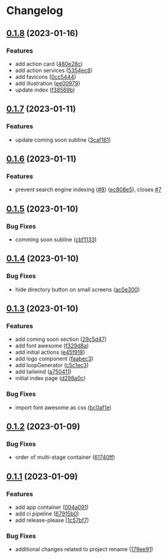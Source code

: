 # Changelog

## [0.1.8](https://github.com/actionshq/make-new/compare/v0.1.7...v0.1.8) (2023-01-16)


### Features

* add action card ([480e28c](https://github.com/actionshq/make-new/commit/480e28c1f42d9f63b122b5eedc6cef5dfee01aa2))
* add action services ([5354ec8](https://github.com/actionshq/make-new/commit/5354ec82c68c2178c9b21737a753bad46e6b99fa))
* add favicons ([0cc5444](https://github.com/actionshq/make-new/commit/0cc5444dde671de124c913a1b7f8ae0e688a2e58))
* add illustration ([ee00979](https://github.com/actionshq/make-new/commit/ee00979f9d8b7d4a9976d84b2475e7df33e8e559))
* update index ([f38569b](https://github.com/actionshq/make-new/commit/f38569bcf9f97a21e08a945371472bee47af4c46))

## [0.1.7](https://github.com/actionshq/make-new/compare/v0.1.6...v0.1.7) (2023-01-11)


### Features

* update coming soon subline ([3caf161](https://github.com/actionshq/make-new/commit/3caf1615008a7d6a19dc3c9a8a53086870082fd1))

## [0.1.6](https://github.com/actionshq/make-new/compare/v0.1.5...v0.1.6) (2023-01-11)


### Features

* prevent search engine indexing ([#8](https://github.com/actionshq/make-new/issues/8)) ([ec808e5](https://github.com/actionshq/make-new/commit/ec808e579022d3197c7907ee3b86918c4403bcd6)), closes [#7](https://github.com/actionshq/make-new/issues/7)

## [0.1.5](https://github.com/actionshq/make-new/compare/v0.1.4...v0.1.5) (2023-01-10)


### Bug Fixes

* comming soon subline ([cbf1133](https://github.com/actionshq/make-new/commit/cbf11339346f84aa7d0557adca1986ff2b42ba62))

## [0.1.4](https://github.com/actionshq/make-new/compare/v0.1.3...v0.1.4) (2023-01-10)


### Bug Fixes

* hide directory button on small screens ([ac0e300](https://github.com/actionshq/make-new/commit/ac0e300ae19569ca888c2f4831ee8b649f958e82))

## [0.1.3](https://github.com/actionshq/make-new/compare/v0.1.2...v0.1.3) (2023-01-10)


### Features

* add coming soon section ([29c5d47](https://github.com/actionshq/make-new/commit/29c5d475aec465094ec60d81dc7147aebcb7da63))
* add font awesome ([f329d8a](https://github.com/actionshq/make-new/commit/f329d8a07689bfe7a6e78494ad0609a8d31580aa))
* add initial actions ([e45f918](https://github.com/actionshq/make-new/commit/e45f91801639dc6935d437e6cbbf89b64b48b82e))
* add logo component ([faabec3](https://github.com/actionshq/make-new/commit/faabec35f10283f1b3b99e5c89dab34bfb5cfb6b))
* add loopGenerator ([c5c1ec3](https://github.com/actionshq/make-new/commit/c5c1ec3a4d839a15024e2c7813a46cffb2bb57b2))
* add tailwind ([a750411](https://github.com/actionshq/make-new/commit/a750411fb3c4fee94d21ad459ba4b1ba6bad5818))
* initial index page ([d298a0c](https://github.com/actionshq/make-new/commit/d298a0c3ec1996c0b8af18f6d360a29cd27ddca4))


### Bug Fixes

* import font awesome as css ([bc0af1e](https://github.com/actionshq/make-new/commit/bc0af1ef513dce5b9d59e95bb0e0c7db31cff27b))

## [0.1.2](https://github.com/actionshq/make-new/compare/v0.1.1...v0.1.2) (2023-01-09)


### Bug Fixes

* order of multi-stage container ([61740ff](https://github.com/actionshq/make-new/commit/61740ffcdcaa4a8c65edc9ae1ddf08f2aa2ec5c3))

## [0.1.1](https://github.com/actionshq/make-new/compare/v0.1.0...v0.1.1) (2023-01-09)


### Features

* add app container ([004a091](https://github.com/actionshq/make-new/commit/004a091de06fbd15787b4c88c626eef66f5ba298))
* add ci pipeline ([67915b0](https://github.com/actionshq/make-new/commit/67915b0e9e11677eec8bb241dde8637b8a501b55))
* add release-please ([1c57bf7](https://github.com/actionshq/make-new/commit/1c57bf7fcc8dc01c6e04a8fd16ab87640fb8014e))


### Bug Fixes

* additional changes related to project rename ([179ee91](https://github.com/actionshq/make-new/commit/179ee91969e3e464ee1fd926bb6065266ed55b04))
